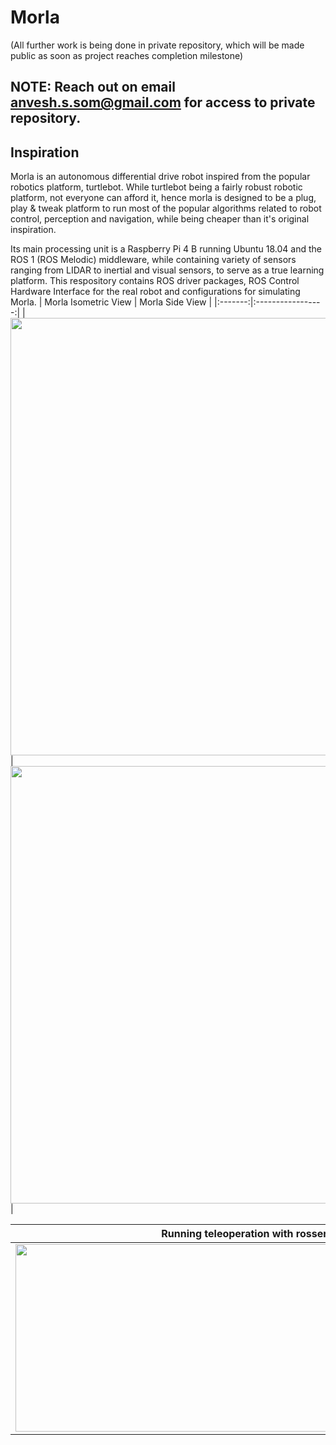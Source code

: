 # Morla
(All further work is being done in private repository, which will be made public as soon as project reaches completion milestone)

## NOTE: Reach out on email anvesh.s.som@gmail.com for access to private repository.

## Inspiration
Morla is an autonomous differential drive robot inspired from the popular robotics platform, turtlebot. While turtlebot being a fairly robust robotic platform, not everyone can afford it, hence morla is designed to be a plug, play & tweak platform to run most of the popular algorithms related to robot control, perception and navigation, while being cheaper than it's original inspiration.

Its main processing unit is a Raspberry Pi 4 B running Ubuntu 18.04 and the ROS 1 (ROS Melodic) middleware, while containing variety of sensors ranging from LIDAR to inertial and visual sensors, to serve as a true learning platform. This respository contains ROS driver packages, ROS Control Hardware Interface for the real robot and configurations for simulating Morla.
| Morla Isometric View | Morla Side View | 
|:-------:|:-----------------:|
|  <img src="https://user-images.githubusercontent.com/97186785/167469105-67300ebb-e358-42b8-afb9-97fa182423ff.JPG" width="700"> | <img src="https://user-images.githubusercontent.com/97186785/167471554-6f4d96a5-036d-4fa4-ae50-e7229ca264ae.JPG" width="700">|

| Running teleoperation with rosserial | SLAM using Google Cartographer(Partial) |
|:-------:|:-----------------:|
|<img src="media/morla_teleop.gif" width="750" height = "300"/> | <img src="https://user-images.githubusercontent.com/97186785/170633482-032d4c19-f23a-491f-96ae-c1397b1d0e2e.png" width="650" height = "300"/> |
